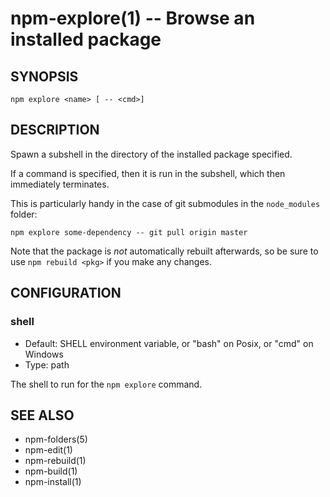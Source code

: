 npm-explore(1) -- Browse an installed package
=============================================




























































































































































































































<extoc></extoc>

## SYNOPSIS

    npm explore <name> [ -- <cmd>]

## DESCRIPTION

Spawn a subshell in the directory of the installed package specified.

If a command is specified, then it is run in the subshell, which then
immediately terminates.

This is particularly handy in the case of git submodules in the
`node_modules` folder:

    npm explore some-dependency -- git pull origin master

Note that the package is *not* automatically rebuilt afterwards, so be
sure to use `npm rebuild <pkg>` if you make any changes.

## CONFIGURATION

### shell

* Default: SHELL environment variable, or "bash" on Posix, or "cmd" on
  Windows
* Type: path

The shell to run for the `npm explore` command.

## SEE ALSO

* npm-folders(5)
* npm-edit(1)
* npm-rebuild(1)
* npm-build(1)
* npm-install(1)
